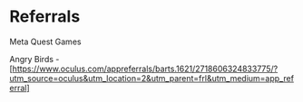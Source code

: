 # Referrals
Meta Quest Games


Angry Birds - [https://www.oculus.com/appreferrals/barts.1621/2718606324833775/?utm_source=oculus&utm_location=2&utm_parent=frl&utm_medium=app_referral]


